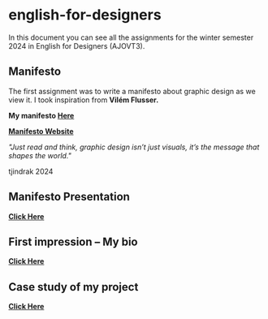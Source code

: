 # english-for-designers

In this document you can see all the assignments for the winter semester 2024 in English for Designers (AJOVT3).

## Manifesto

The first assignment was to write a manifesto about graphic design as we view it. I took inspiration from **Vilém Flusser.**

**My manifesto [Here](/01_Design_Manifesto/My_Design_Manifesto.md)**

**[Manifesto Website](https://tjindrak.github.io/english-for-designers/)**

_"Just read and think, graphic design isn’t just visuals, it’s the message that shapes the world."_                                              

tjindrak 2024

## Manifesto Presentation

**[Click Here](01_Design_Manifesto/Presentation/Slide01.md)**

## First impression – My bio

**[Click Here](02_first_impressions/First_impression.md)**

## Case study of my project

**[Click Here](03_Case_study/index.md)**
